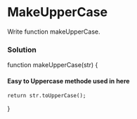 # MakeUpperCase

Write function makeUpperCase.

### Solution

function makeUpperCase(str) {

#### Easy to Uppercase methode used in here

    return str.toUpperCase();

}
